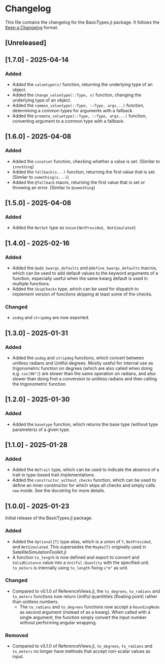 # Changelog

This file contains the changelog for the BasicTypes.jl package. It follows the [Keep a Changelog](https://keepachangelog.com/en/1.1.0/) format.

## [Unreleased]

## [1.7.0] - 2025-04-14

### Added
- Added the `valuetype(x)` function, returning the underlying type of an object.
- Added the `change_valuetype(::Type, x)` function, changing the underlying type of an object.
- Added the `common_valuetype(::Type, ::Type, args...)` function, determining a common types for arguments with a fallback.
- Added the `promote_valuetype(::Type, ::Type, args...)` function, converting argument to a common type with a fallback.

## [1.6.0] - 2025-04-08

### Added
- Added the `isnotset` function, checking whether a value is set. (Similar to `isnothing`)
- Added the `fallback(x...)` function, returning the first value that is set. (Similar to `something(x...)`)
- Added the `@fallback` macro, returning the first value that is set or throwing an error. (Similar to `@something`)

## [1.5.0] - 2025-04-08

### Added
- Added the `NotSet` type as `Union{NotProvided, NotSimulated}`

## [1.4.0] - 2025-02-16

### Added
- Added the `@add_kwargs_defaults` and `@define_kwargs_defaults` macros, which can be used to add default values to the keyword arguments of a function, especially useful when the same kwarg default is used in multiple functions.
- Added the `SkipChecks` type, which can be used for dispatch to implement version of functions skipping at least some of the checks.

### Changed
- `asdeg` and `stripdeg` are now exported.

## [1.3.0] - 2025-01-31

### Added
- Added the `asdeg` and `stripdeg` functions, which convert between unitless radians and Unitful degrees. Mostly useful for internal use as trigonometric function on degrees (which are also called when doing e.g. `cos(90°)`) are slower than the same operation on radians, and also slower than doing first a conversion to unitless radians and then calling the trigonometric function.

## [1.2.0] - 2025-01-30

### Added
- Added the `basetype` function, which returns the base type (without type parameters) of a given type.

## [1.1.0] - 2025-01-28

### Added
- Added the `NoTrait` type, which can be used to indicate the absence of a trait in type-based trait implementations.
- Added the `constructor_without_checks` function, which can be used to define an inner constructor for which skips all checks and simply calls `new` inside. See the docstring for more details.


## [1.0.0] - 2025-01-23
Initial release of the BasicTypes.jl package.

### Added
- Added the `Optional{T}` type alias, which is a union of `T`, `NotProvided`, and `NotSimulated`. This supersedes the `Maybe{T}` originally used in SatelliteSimulationToolkit.jl
- A function `to_length` is now defined and export to convert and `ValidDistance` value into a `Unitful.Quantity` with the specified unit. `to_meters` is internally using `to_length` fixing `u"m"` as unit.

### Changed
- Compared to v0.1.0 of ReferenceViews.jl, the `to_degrees`, `to_radians` and `to_meters` functions now return Unitful quantitites (floating point) rather than unitless numbers.
  - The `to_radians` and `to_degrees` functions now accept a `RoundingMode` as second argument (instead of as a kwarg). When called with a single argument, the function simply convert the input number without performing angular wrapping.

### Removed
- Compared to v0.1.0 of ReferenceViews.jl, `to_degrees`, `to_radians` and `to_meters` no longer have methods that accept non-scalar values as input.
